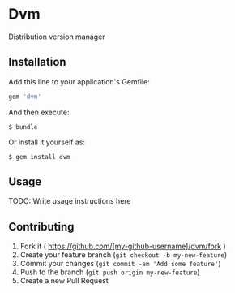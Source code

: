 # Dvm

Distribution version manager

## Installation

Add this line to your application's Gemfile:

```ruby
gem 'dvm'
```

And then execute:

    $ bundle

Or install it yourself as:

    $ gem install dvm

## Usage

TODO: Write usage instructions here

## Contributing

1. Fork it ( https://github.com/[my-github-username]/dvm/fork )
2. Create your feature branch (`git checkout -b my-new-feature`)
3. Commit your changes (`git commit -am 'Add some feature'`)
4. Push to the branch (`git push origin my-new-feature`)
5. Create a new Pull Request
